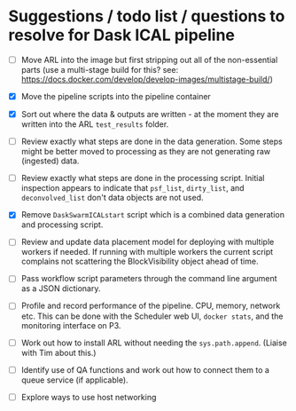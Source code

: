 # Suggestions / todo list / questions to resolve for Dask ICAL pipeline

- [ ] Move ARL into the image but first stripping out all of the non-essential
      parts (use a multi-stage build for this? 
      see: <https://docs.docker.com/develop/develop-images/multistage-build/>)
      
- [x] Move the pipeline scripts into the pipeline container

- [x] Sort out where the data & outputs are written - at the moment they 
      are written into the ARL `test_results` folder.

- [ ] Review exactly what steps are done in the data generation. Some steps
      might be better moved to processing as they are not generating raw 
      (ingested) data.
      
- [ ] Review exactly what steps are done in the processing script.
      Initial inspection appears to indicate that `psf_list`, `dirty_list`,
      and `deconvolved_list` don't data objects are not used.
      
- [x] Remove `DaskSwarmICALstart` script which is a combined data generation
      and processing script.

- [ ] Review and update data placement model for deploying with multiple 
      workers if needed. If running with multiple workers the current script 
      complains not scattering the BlockVisibility object ahead of time.

- [ ] Pass workflow script parameters through the command line argument as a 
      JSON dictionary.

- [ ] Profile and record performance of the pipeline. CPU, memory, network etc.
      This can be done with the Scheduler web UI, `docker stats`, and 
      the monitoring interface on P3.
      
- [ ] Work out how to install ARL without needing the `sys.path.append`.
      (Liaise with Tim about this.)
      
- [ ] Identify use of QA functions and work out how to connect them to a 
      queue service (if applicable).

- [ ] Explore ways to use host networking
